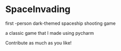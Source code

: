 # SpaceInvading
first -person dark-themed spaceship shooting game

a classic game that I made using pycharm

Contribute as much as you like!
